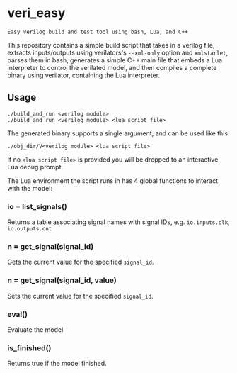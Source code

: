 # veri_easy

`Easy verilog build and test tool using bash, Lua, and C++`

This repository contains a simple build script that takes in a verilog file,
extracts inputs/outputs using verilators's `--xml-only` option and `xmlstarlet`,
parses them in bash, generates a simple C++ main file that embeds a Lua
interpreter to control the verilated model, and then compiles a
complete binary using verilator, containing the Lua interpreter.


## Usage

```
./build_and_run <verilog module>
./build_and_run <verilog module> <lua script file>
```

The generated binary supports a single argument, and can be used like this:
```
./obj_dir/V<verilog module> <lua script file>
```

If no `<lua script file>` is provided you will be dropped to an interactive
Lua debug prompt.

The Lua environment the script runs in has 4 global functions to interact with the model:


### io = list_signals()

Returns a table associating signal names with signal IDs, e.g. `io.inputs.clk`, `io.outputs.cnt`

### n = get_signal(signal_id)

Gets the current value for the specified `signal_id`.

### n = get_signal(signal_id, value)

Sets the current value for the specified `signal_id`.

### eval()

Evaluate the model

### is_finished()

Returns true if the model finished.
